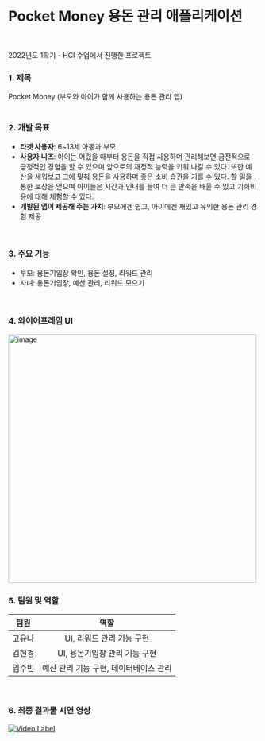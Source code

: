 # Pocket Money 용돈 관리 애플리케이션
<br/>

2022년도 1학기 - HCI 수업에서 진행한 프로젝트 
<br/>

### 1. 제목
Pocket Money (부모와 아이가 함께 사용하는 용돈 관리 앱)
<br/>
<br/>

### 2. 개발 목표
- **타겟 사용자**: 6~13세 아동과 부모  
- **사용자 니즈**: 아이는 어렸을 때부터 용돈을 직접 사용하며 관리해보면 금전적으로 긍정적인 경험을 할 수 있으며 앞으로의 재정적 능력을 키워 나갈 수 있다. 또한 예산을 세워보고 그에 맞춰 용돈을 사용하며 좋은 소비 습관을 기를 수 있다. 할 일을 통한 보상을 얻으며 아이들은 시간과 인내를 들여 더 큰 만족을 배울 수 있고 기회비용에 대해 체험할 수 있다.  
- **개발된 앱이 제공해 주는 가치**: 부모에겐 쉽고, 아이에겐 재밌고 유익한 용돈 관리 경험 제공  
<br/>


### 3. 주요 기능
- 부모: 용돈기입장 확인, 용돈 설정, 리워드 관리  
- 자녀: 용돈기입장, 예산 관리, 리워드 모으기
<br/>

### 4. 와이어프레임 UI
<img width="500" alt="image" src="https://user-images.githubusercontent.com/66028419/179455983-b6f6f838-7f4d-4c68-8624-4b5862c0c2e6.png">
<br/>

### 5. 팀원 및 역할
|팀원|역할|
|:--:|:--:|
|고유나|UI, 리워드 관리 기능 구현|
|김현경|UI, 용돈기입장 관리 기능 구현|
|임수빈|예산 관리 기능 구현, 데이터베이스 관리|
<br/>

### 6. 최종 결과물 시연 영상 
[![Video Label](http://img.youtube.com/vi/SYE45E-BjM8/0.jpg)](https://youtu.be/SYE45E-BjM8)
<br/>


